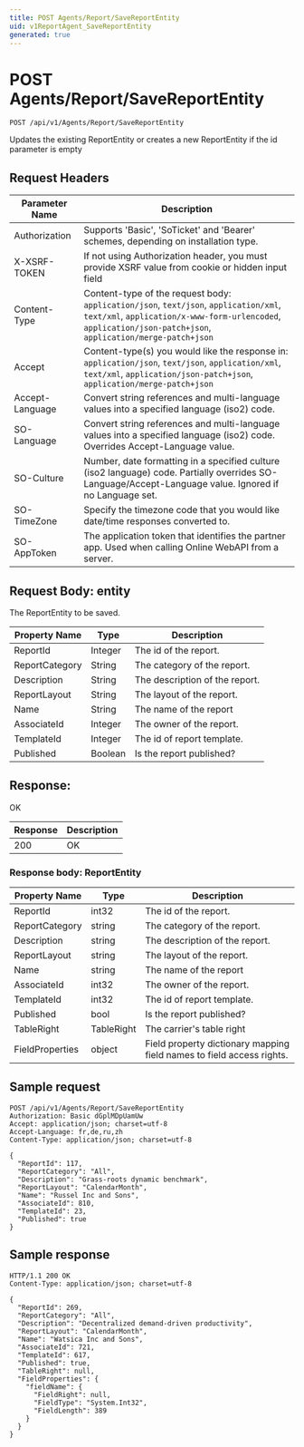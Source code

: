 ```yaml
---
title: POST Agents/Report/SaveReportEntity
uid: v1ReportAgent_SaveReportEntity
generated: true
---
```


# POST Agents/Report/SaveReportEntity

```http
POST /api/v1/Agents/Report/SaveReportEntity
```

Updates the existing ReportEntity or creates a new ReportEntity if the id parameter is empty








## Request Headers

| Parameter Name | Description |
|----------------|-------------|
| Authorization  | Supports 'Basic', 'SoTicket' and 'Bearer' schemes, depending on installation type. |
| X-XSRF-TOKEN   | If not using Authorization header, you must provide XSRF value from cookie or hidden input field |
| Content-Type | Content-type of the request body: `application/json`, `text/json`, `application/xml`, `text/xml`, `application/x-www-form-urlencoded`, `application/json-patch+json`, `application/merge-patch+json` |
| Accept         | Content-type(s) you would like the response in: `application/json`, `text/json`, `application/xml`, `text/xml`, `application/json-patch+json`, `application/merge-patch+json` |
| Accept-Language | Convert string references and multi-language values into a specified language (iso2) code. |
| SO-Language | Convert string references and multi-language values into a specified language (iso2) code. Overrides Accept-Language value. |
| SO-Culture | Number, date formatting in a specified culture (iso2 language) code. Partially overrides SO-Language/Accept-Language value. Ignored if no Language set. |
| SO-TimeZone | Specify the timezone code that you would like date/time responses converted to. |
| SO-AppToken | The application token that identifies the partner app. Used when calling Online WebAPI from a server. |

## Request Body: entity 

The ReportEntity to be saved. 

| Property Name | Type |  Description |
|----------------|------|--------------|
| ReportId | Integer | The id of the report. |
| ReportCategory | String | The category of the report. |
| Description | String | The description of the report. |
| ReportLayout | String | The layout of the report. |
| Name | String | The name of the report |
| AssociateId | Integer | The owner of the report. |
| TemplateId | Integer | The id of report template. |
| Published | Boolean | Is the report published? |

## Response:

OK

| Response | Description |
|----------------|-------------|
| 200 | OK |

### Response body: ReportEntity

| Property Name | Type |  Description |
|----------------|------|--------------|
| ReportId | int32 | The id of the report. |
| ReportCategory | string | The category of the report. |
| Description | string | The description of the report. |
| ReportLayout | string | The layout of the report. |
| Name | string | The name of the report |
| AssociateId | int32 | The owner of the report. |
| TemplateId | int32 | The id of report template. |
| Published | bool | Is the report published? |
| TableRight | TableRight | The carrier's table right |
| FieldProperties | object | Field property dictionary mapping field names to field access rights. |

## Sample request

```http!
POST /api/v1/Agents/Report/SaveReportEntity
Authorization: Basic dGplMDpUamUw
Accept: application/json; charset=utf-8
Accept-Language: fr,de,ru,zh
Content-Type: application/json; charset=utf-8

{
  "ReportId": 117,
  "ReportCategory": "All",
  "Description": "Grass-roots dynamic benchmark",
  "ReportLayout": "CalendarMonth",
  "Name": "Russel Inc and Sons",
  "AssociateId": 810,
  "TemplateId": 23,
  "Published": true
}
```

## Sample response

```http_
HTTP/1.1 200 OK
Content-Type: application/json; charset=utf-8

{
  "ReportId": 269,
  "ReportCategory": "All",
  "Description": "Decentralized demand-driven productivity",
  "ReportLayout": "CalendarMonth",
  "Name": "Watsica Inc and Sons",
  "AssociateId": 721,
  "TemplateId": 617,
  "Published": true,
  "TableRight": null,
  "FieldProperties": {
    "fieldName": {
      "FieldRight": null,
      "FieldType": "System.Int32",
      "FieldLength": 389
    }
  }
}
```